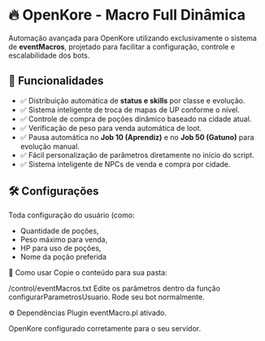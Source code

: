 # 🔥 OpenKore - Macro Full Dinâmica

Automação avançada para OpenKore utilizando exclusivamente o sistema de **eventMacros**, projetado para facilitar a configuração, controle e escalabilidade dos bots.

## 🎯 Funcionalidades

- ✅ Distribuição automática de **status e skills** por classe e evolução.
- ✅ Sistema inteligente de troca de mapas de UP conforme o nível.
- ✅ Controle de compra de poções dinâmico baseado na cidade atual.
- ✅ Verificação de peso para venda automática de loot.
- ✅ Pausa automática no **Job 10 (Aprendiz)** e no **Job 50 (Gatuno)** para evolução manual.
- ✅ Fácil personalização de parâmetros diretamente no início do script.
- ✅ Sistema inteligente de NPCs de venda e compra por cidade.

## 🛠️ Configurações

Toda configuração do usuário (como:
- Quantidade de poções,
- Peso máximo para venda,
- HP para uso de poções,
- Nome da poção preferida

🚀 Como usar
Copie o conteúdo para sua pasta:

/control/eventMacros.txt
Edite os parâmetros dentro da função configurarParametrosUsuario.
Rode seu bot normalmente.

⚙️ Dependências
Plugin eventMacro.pl ativado.

OpenKore configurado corretamente para o seu servidor.
